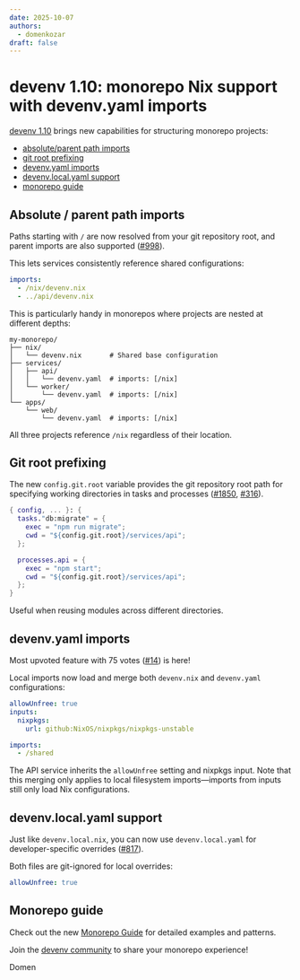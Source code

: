 ```yaml
---
date: 2025-10-07
authors:
  - domenkozar
draft: false
---
```


# devenv 1.10: monorepo Nix support with devenv.yaml imports

[devenv 1.10](https://github.com/cachix/devenv/releases/tag/v1.10) brings new capabilities for structuring monorepo projects:

- [absolute/parent path imports](#absolute-parent-path-imports)
- [git root prefixing](#git-root-prefixing)
- [devenv.yaml imports](#devenvyaml-imports)
- [devenv.local.yaml support](#devenvlocalyaml-support)
- [monorepo guide](#monorepo-guide)

## Absolute / parent path imports

Paths starting with `/` are now resolved from your git repository root, and parent imports are also supported ([#998](https://github.com/cachix/devenv/issues/998)).

This lets services consistently reference shared configurations:

```yaml title="services/worker/devenv.yaml"
imports:
  - /nix/devenv.nix
  - ../api/devenv.nix
```

This is particularly handy in monorepos where projects are nested at different depths:

```
my-monorepo/
├── nix/
│   └── devenv.nix       # Shared base configuration
├── services/
│   ├── api/
│   │   └── devenv.yaml  # imports: [/nix]
│   └── worker/
│       └── devenv.yaml  # imports: [/nix]
└── apps/
    └── web/
        └── devenv.yaml  # imports: [/nix]
```

All three projects reference `/nix` regardless of their location.

## Git root prefixing

The new `config.git.root` variable provides the git repository root path for specifying working directories in tasks and processes ([#1850](https://github.com/cachix/devenv/issues/1850), [#316](https://github.com/cachix/devenv/issues/316)).

```nix title="services/api/devenv.nix"
{ config, ... }: {
  tasks."db:migrate" = {
    exec = "npm run migrate";
    cwd = "${config.git.root}/services/api";
  };

  processes.api = {
    exec = "npm start";
    cwd = "${config.git.root}/services/api";
  };
}
```

Useful when reusing modules across different directories.

## devenv.yaml imports

Most upvoted feature with 75 votes ([#14](https://github.com/cachix/devenv/issues/14)) is here!

Local imports now load and merge both `devenv.nix` and `devenv.yaml` configurations:

```yaml title="shared/devenv.yaml"
allowUnfree: true
inputs:
  nixpkgs:
    url: github:NixOS/nixpkgs/nixpkgs-unstable
```

```yaml title="services/api/devenv.yaml"
imports:
  - /shared
```

The API service inherits the `allowUnfree` setting and nixpkgs input. Note that this merging only applies to local filesystem imports—imports from inputs still only load Nix configurations.

## devenv.local.yaml support

Just like `devenv.local.nix`, you can now use `devenv.local.yaml` for developer-specific overrides ([#817](https://github.com/cachix/devenv/issues/817)).

Both files are git-ignored for local overrides:

```yaml title="devenv.local.yaml"
allowUnfree: true
```

## Monorepo guide

Check out the new [Monorepo Guide](/guides/monorepo/) for detailed examples and patterns.

Join the [devenv community](https://discord.gg/naMgvexb6q) to share your monorepo experience!

Domen
